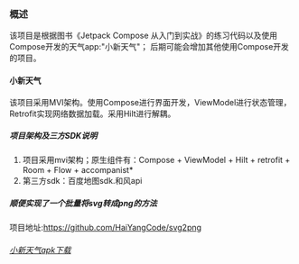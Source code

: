 ### 概述
该项目是根据图书《Jetpack Compose 从入门到实战》的练习代码以及使用Compose开发的天气app:"小新天气"；
后期可能会增加其他使用Compose开发的项目。

#### 小新天气
该项目采用MVI架构。使用Compose进行界面开发，ViewModel进行状态管理，Retrofit实现网络数据加载。采用Hilt进行解耦。

##### 项目架构及三方SDK说明
1. 项目采用mvi架构；原生组件有：Compose + ViewModel + Hilt + retrofit + Room  + Flow + accompanist*
2. 第三方sdk：百度地图sdk.和风api
##### 顺便实现了一个批量将svg转成png的方法
项目地址:https://github.com/HaiYangCode/svg2png

###### [小新天气apk下载](https://raw.githubusercontent.com/HaiYangCode/Compose2023Project/main/SNWeather/release/SNWeather-release.apk)



